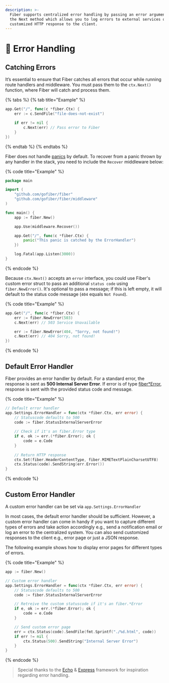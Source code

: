 ```yaml
---
description: >-
  Fiber supports centralized error handling by passing an error argument into
  the Next method which allows you to log errors to external services or send a
  customized HTTP response to the client.
---
```


# 🐛 Error Handling

## Catching Errors

It’s essential to ensure that Fiber catches all errors that occur while running route handlers and middleware. You must pass them to the `ctx.Next()` function, where Fiber will catch and process them. 

{% tabs %}
{% tab title="Example" %}
```go
app.Get("/", func(c *fiber.Ctx) {
	err := c.SendFile("file-does-not-exist")

	if err != nil {
		c.Next(err) // Pass error to Fiber
	}
})
```
{% endtab %}
{% endtabs %}

Fiber does not handle [panics](https://blog.golang.org/defer-panic-and-recover) by default. To recover from a panic thrown by any handler in the stack, you need to include the `Recover` middleware below:

{% code title="Example" %}
```go
package main

import (
	"github.com/gofiber/fiber"
	"github.com/gofiber/fiber/middleware"
)

func main() {
	app := fiber.New()

	app.Use(middleware.Recover())

	app.Get("/", func(c *fiber.Ctx) {
		panic("This panic is catched by the ErrorHandler")
	})

	log.Fatal(app.Listen(3000))
}

```
{% endcode %}

Because `ctx.Next()` accepts an `error` interface, you could use Fiber's custom error struct to pass an additional `status code` using `fiber.NewError()`. It's optional to pass a message; if this is left empty, it will default to the status code message \(`404` equals `Not Found`\).

{% code title="Example" %}
```go
app.Get("/", func(c *fiber.Ctx) {
    err := fiber.NewError(503)
    c.Next(err) // 503 Service Unavailable

    err := fiber.NewError(404, "Sorry, not found!")
    c.Next(err) // 404 Sorry, not found!
})
```
{% endcode %}

## Default Error Handler

Fiber provides an error handler by default. For a standard error, the response is sent as **500 Internal Server Error**. If error is of type [fiber\*Error](https://godoc.org/github.com/gofiber/fiber#Error), response is sent with the provided status code and message.

{% code title="Example" %}
```go
// Default error handler
app.Settings.ErrorHandler = func(ctx *fiber.Ctx, err error) {
	// Statuscode defaults to 500
	code := fiber.StatusInternalServerError
	
	// Check if it's an fiber.Error type
	if e, ok := err.(*fiber.Error); ok {
		code = e.Code
	}
	
	// Return HTTP response
	ctx.Set(fiber.HeaderContentType, fiber.MIMETextPlainCharsetUTF8)
	ctx.Status(code).SendString(err.Error())
}
```
{% endcode %}

## Custom Error Handler

A custom error handler can be set via `app.Settings.ErrorHandler`

In most cases, the default error handler should be sufficient. However, a custom error handler can come in handy if you want to capture different types of errors and take action accordingly e.g., send a notification email or log an error to the centralized system. You can also send customized responses to the client e.g., error page or just a JSON response.

The following example shows how to display error pages for different types of errors.

{% code title="Example" %}
```go
app := fiber.New()

// Custom error handler
app.Settings.ErrorHandler = func(ctx *fiber.Ctx, err error) {
	// Statuscode defaults to 500
	code := fiber.StatusInternalServerError

	// Retreive the custom statuscode if it's an fiber.*Error
	if e, ok := err.(*fiber.Error); ok {
		code = e.Code
	}

	// Send custom error page
	err = ctx.Status(code).SendFile(fmt.Sprintf("./%d.html", code))
	if err != nil {
		ctx.Status(500).SendString("Internal Server Error")
	}
}
```
{% endcode %}

> Special thanks to the [Echo](https://echo.labstack.com/) & [Express](https://expressjs.com/) framework for inspiration regarding error handling.
